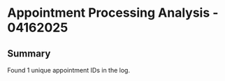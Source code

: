 # Appointment Processing Analysis - 04162025

## Summary
Found        1 unique appointment IDs in the log.

